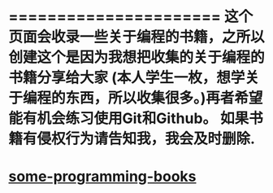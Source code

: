 
======================
这个页面会收录一些关于编程的书籍，之所以创建这个是因为我想把收集的关于编程的书籍分享给大家
(本人学生一枚，想学关于编程的东西，所以收集很多。)再者希望能有机会练习使用Git和Github。
如果书籍有侵权行为请告知我，我会及时删除.
=======================
**[some-programming-books](some-programming-books.md)**
=======================
